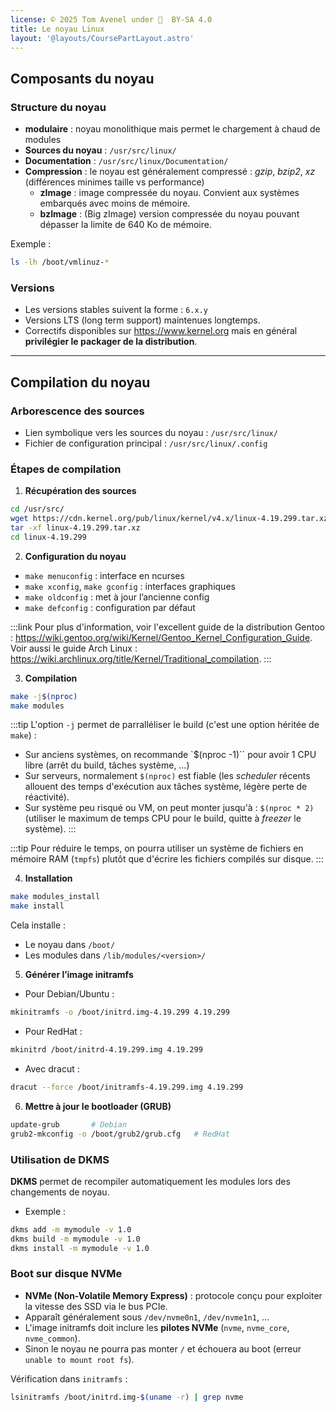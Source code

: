 ```yaml
---
license: © 2025 Tom Avenel under 󰵫  BY-SA 4.0
title: Le noyau Linux
layout: '@layouts/CoursePartLayout.astro'
---
```


## Composants du noyau


### Structure du noyau

- **modulaire** : noyau monolithique mais permet le chargement à chaud de modules
- **Sources du noyau** : `/usr/src/linux/`
- **Documentation** : `/usr/src/linux/Documentation/`
- **Compression** : le noyau est généralement compressé : _gzip_, _bzip2_, _xz_ (différences minimes taille vs performance)
  - **zImage** : image compressée du noyau. Convient aux systèmes embarqués avec moins de mémoire.
  - **bzImage** : (Big zImage) version compressée du noyau pouvant dépasser la limite de 640 Ko de mémoire.

Exemple :

```sh
ls -lh /boot/vmlinuz-*
````

### Versions

- Les versions stables suivent la forme : `6.x.y`
- Versions LTS (long term support) maintenues longtemps.
- Correctifs disponibles sur <https://www.kernel.org> mais en général **privilégier le packager de la distribution**.

---

## Compilation du noyau

### Arborescence des sources

- Lien symbolique vers les sources du noyau : `/usr/src/linux/`
- Fichier de configuration principal : `/usr/src/linux/.config`

### Étapes de compilation

1. **Récupération des sources**

```sh
cd /usr/src/
wget https://cdn.kernel.org/pub/linux/kernel/v4.x/linux-4.19.299.tar.xz
tar -xf linux-4.19.299.tar.xz
cd linux-4.19.299
```

2. **Configuration du noyau**

- `make menuconfig` : interface en ncurses
- `make xconfig`, `make gconfig` : interfaces graphiques
- `make oldconfig` : met à jour l’ancienne config
- `make defconfig` : configuration par défaut

:::link
Pour plus d'information, voir l'excellent guide de la distribution Gentoo : <https://wiki.gentoo.org/wiki/Kernel/Gentoo_Kernel_Configuration_Guide>.
Voir aussi le guide Arch Linux : <https://wiki.archlinux.org/title/Kernel/Traditional_compilation>.
:::

3. **Compilation**

```sh
make -j$(nproc)
make modules
```

:::tip
L'option `-j` permet de parralléliser le build (c'est une option héritée de `make`) :

- Sur anciens systèmes, on recommande `$(nproc -1)`` pour avoir 1 CPU libre (arrêt du build, tâches système, …)
- Sur serveurs, normalement `$(nproc)` est fiable (les _scheduler_ récents allouent des temps d'exécution aux tâches système, légère perte de réactivité).
- Sur système peu risqué ou VM, on peut monter jusqu'à : `$(nproc * 2)` (utiliser le maximum de temps CPU pour le build, quitte à _freezer_ le système).
:::

:::tip
Pour réduire le temps, on pourra utiliser un système de fichiers en mémoire RAM (`tmpfs`) plutôt que d'écrire les fichiers compilés sur disque.
:::

4. **Installation**

```sh
make modules_install
make install
```

Cela installe :

- Le noyau dans `/boot/`
- Les modules dans `/lib/modules/<version>/`

5. **Générer l’image initramfs**

* Pour Debian/Ubuntu :

```sh
mkinitramfs -o /boot/initrd.img-4.19.299 4.19.299
```

* Pour RedHat :

```sh
mkinitrd /boot/initrd-4.19.299.img 4.19.299
```

* Avec dracut :

```sh
dracut --force /boot/initramfs-4.19.299.img 4.19.299
```

6. **Mettre à jour le bootloader (GRUB)**

```sh
update-grub       # Debian
grub2-mkconfig -o /boot/grub2/grub.cfg   # RedHat
```

### Utilisation de DKMS

**DKMS** permet de recompiler automatiquement les modules lors des changements de noyau.

* Exemple :

```sh
dkms add -m mymodule -v 1.0
dkms build -m mymodule -v 1.0
dkms install -m mymodule -v 1.0
```

### Boot sur disque NVMe

- **NVMe (Non-Volatile Memory Express)** : protocole conçu pour exploiter la vitesse des SSD via le bus PCIe.
- Apparaît généralement sous `/dev/nvme0n1`, `/dev/nvme1n1`, …
- L'image initramfs doit inclure les **pilotes NVMe** (`nvme`, `nvme_core`, `nvme_common`).
- Sinon le noyau ne pourra pas monter `/` et échouera au boot (erreur `unable to mount root fs`).

Vérification dans `initramfs` :

```sh
lsinitramfs /boot/initrd.img-$(uname -r) | grep nvme
```

